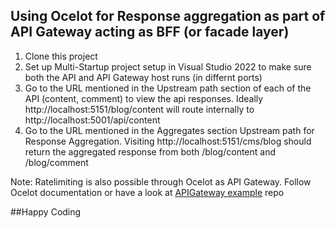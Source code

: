 ## Using Ocelot for Response aggregation as part of API Gateway acting as BFF (or facade layer) 

1. Clone this project
2. Set up Multi-Startup project setup in Visual Studio 2022 to make sure both the API and API Gateway host runs (in differnt ports)
3. Go to the URL mentioned in the Upstream path section of each of the API (content, comment) to view the api responses.
   Ideally http://localhost:5151/blog/content will route internally to http://localhost:5001/api/content
5. Go to the URL mentioned in the Aggregates section Upstream path for Response Aggregation.
   Visiting http://localhost:5151/cms/blog should return the aggregated response from both /blog/content and /blog/comment

Note: Ratelimiting is also possible through Ocelot as API Gateway.  Follow Ocelot documentation or have a look at [APIGateway example](https://github.com/rvrama/ApiGateway_Ocelot_dotnetCore) repo

   ##Happy Coding
